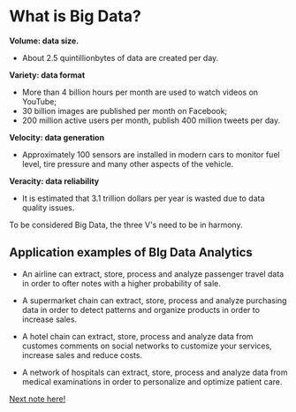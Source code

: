 # What is Big Data?

**Volume: data size.**

- About 2.5 quintillionbytes of data are created per day.

**Variety: data format**

- More than 4 billion hours per month are used to watch videos on YouTube;
- 30 billion images are published per month on Facebook;
- 200 million active users per month, publish 400 million tweets per day.

**Velocity: data generation**

- Approximately 100 sensors are installed in modern cars to monitor fuel level, tire pressure and many other aspects of the vehicle.

**Veracity: data reliability**

- It is estimated that 3.1 trillion dollars per year is wasted due to data quality issues.

To be considered Big Data, the three V's need to be in harmony.

## Application examples of BIg Data Analytics

- An airline can extract, store, process and analyze passenger travel data in order to ofter notes with a higher probability of sale.

- A supermarket chain can extract, store, process and analyze purchasing data in order to detect patterns and organize products in order to increase sales.

-  A hotel chain can extract, store, process and analyze data from customes comments on social networks to customize your services, increase sales and reduce costs.

- A network of hospitals can extract, store, process and analyze data from medical examinations in order to personalize and optimize patient care.

[Next note here!](https://github.com/fernandakflima/data-science/blob/main/big-data/data-storage-system.md)